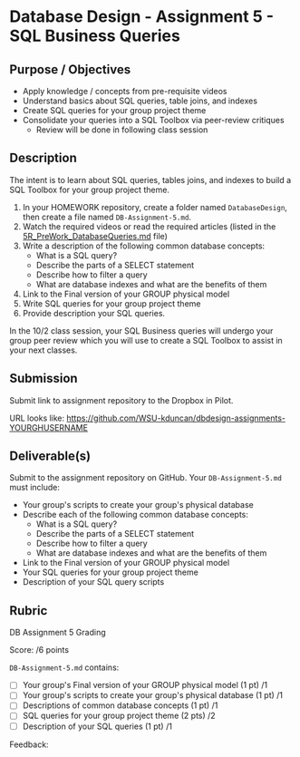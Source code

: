 # Database Design - Assignment 5 - SQL Business Queries

## Purpose / Objectives

- Apply knowledge / concepts from pre-requisite videos
- Understand basics about SQL queries, table joins, and indexes
- Create SQL queries for your group project theme
- Consolidate your queries into a SQL Toolbox via peer-review critiques
	- Review will be done in following class session

## Description

The intent is to learn about SQL queries, tables joins, and indexes to build a SQL Toolbox for your group project theme.

1. In your HOMEWORK repository, create a folder named `DatabaseDesign`, then create a file named `DB-Assignment-5.md`.
2. Watch the required videos or read the required articles (listed in the [5R_PreWork_DatabaseQueries.md](5R_PreWork_DatabaseQueries.md) file)
3. Write a description of the following common database concepts:
	- What is a SQL query?
	- Describe the parts of a SELECT statement
	- Describe how to filter a query
	- What are database indexes and what are the benefits of them
4. Link to the Final version of your GROUP physical model
5. Write SQL queries for your group project theme
6. Provide description your SQL queries.

In the 10/2 class session, your SQL Business queries will undergo your group peer review which you will use to create a SQL Toolbox to assist in your next classes.

## Submission

Submit link to assignment repository to the Dropbox in Pilot. 

URL looks like: https://github.com/WSU-kduncan/dbdesign-assignments-YOURGHUSERNAME

## Deliverable(s)

Submit to the assignment repository on GitHub.  Your `DB-Assignment-5.md` must include:

- Your group's scripts to create your group's physical database
- Describe each of the following common database concepts:
	- What is a SQL query?
	- Describe the parts of a SELECT statement
	- Describe how to filter a query
	- What are database indexes and what are the benefits of them
- Link to the Final version of your GROUP physical model
- Your SQL queries for your group project theme
- Description of your SQL query scripts

## Rubric

DB Assignment 5 Grading

Score: /6 points

`DB-Assignment-5.md` contains:
- [ ] Your group's Final version of your GROUP physical model (1 pt) /1
- [ ] Your group's scripts to create your group's physical database (1 pt) /1
- [ ] Descriptions of common database concepts (1 pt) /1
- [ ] SQL queries for your group project theme (2 pts) /2
- [ ] Description of your SQL queries (1 pt) /1

Feedback: 
